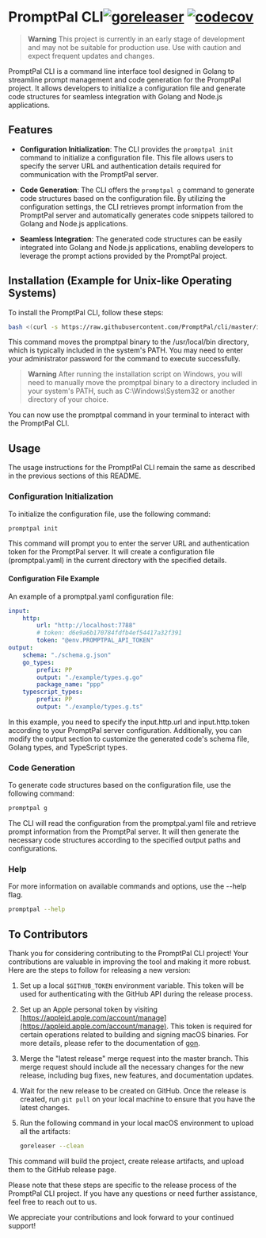# PromptPal CLI[![goreleaser](https://github.com/PromptPal/cli/actions/workflows/release.yaml/badge.svg)](https://github.com/PromptPal/cli/actions/workflows/release.yaml) [![codecov](https://codecov.io/gh/PromptPal/cli/graph/badge.svg?token=Y6FVYRIZ7X)](https://codecov.io/gh/PromptPal/cli)

> **Warning**
> This project is currently in an early stage of development and may not be suitable for production use. Use with caution and expect frequent updates and changes.

PromptPal CLI is a command line interface tool designed in Golang to streamline prompt management and code generation for the PromptPal project. It allows developers to initialize a configuration file and generate code structures for seamless integration with Golang and Node.js applications.

## Features

- **Configuration Initialization**: The CLI provides the `promptpal init` command to initialize a configuration file. This file allows users to specify the server URL and authentication details required for communication with the PromptPal server.

- **Code Generation**: The CLI offers the `promptpal g` command to generate code structures based on the configuration file. By utilizing the configuration settings, the CLI retrieves prompt information from the PromptPal server and automatically generates code snippets tailored to Golang and Node.js applications.

- **Seamless Integration**: The generated code structures can be easily integrated into Golang and Node.js applications, enabling developers to leverage the prompt actions provided by the PromptPal project.

## Installation (Example for Unix-like Operating Systems)

To install the PromptPal CLI, follow these steps:

```bash
bash <(curl -s https://raw.githubusercontent.com/PromptPal/cli/master/install.bash)
```

This command moves the promptpal binary to the /usr/local/bin directory, which is typically included in the system's PATH. You may need to enter your administrator password for the command to execute successfully.

> **Warning**
> After running the installation script on Windows, you will need to manually move the promptpal binary to a directory included in your system's PATH, such as C:\Windows\System32 or another directory of your choice.

You can now use the promptpal command in your terminal to interact with the PromptPal CLI.

## Usage
The usage instructions for the PromptPal CLI remain the same as described in the previous sections of this README.

### Configuration Initialization
To initialize the configuration file, use the following command:

```bash
promptpal init
```

This command will prompt you to enter the server URL and authentication token for the PromptPal server. It will create a configuration file (promptpal.yaml) in the current directory with the specified details.

#### Configuration File Example

An example of a promptpal.yaml configuration file:

```yaml
input:
    http:
        url: "http://localhost:7788"
        # token: d6e9a6b170784fdfb4ef54417a32f391
        token: "@env.PROMPTPAL_API_TOKEN"
output:
    schema: "./schema.g.json"
    go_types:
        prefix: PP
        output: "./example/types.g.go"
        package_name: "ppp"
    typescript_types:
        prefix: PP
        output: "./example/types.g.ts"
```

In this example, you need to specify the input.http.url and input.http.token according to your PromptPal server configuration. Additionally, you can modify the output section to customize the generated code's schema file, Golang types, and TypeScript types.

### Code Generation
To generate code structures based on the configuration file, use the following command:

```bash
promptpal g
```

The CLI will read the configuration from the promptpal.yaml file and retrieve prompt information from the PromptPal server. It will then generate the necessary code structures according to the specified output paths and configurations.

### Help
For more information on available commands and options, use the --help flag.

```bash
promptpal --help
```
## To Contributors

Thank you for considering contributing to the PromptPal CLI project! Your contributions are valuable in improving the tool and making it more robust. Here are the steps to follow for releasing a new version:

1. Set up a local `$GITHUB_TOKEN` environment variable. This token will be used for authenticating with the GitHub API during the release process.

2. Set up an Apple personal token by visiting [https://appleid.apple.com/account/manage](https://appleid.apple.com/account/manage). This token is required for certain operations related to building and signing macOS binaries. For more details, please refer to the documentation of [gon](https://github.com/mitchellh/gon#troubleshooting).

3. Merge the "latest release" merge request into the master branch. This merge request should include all the necessary changes for the new release, including bug fixes, new features, and documentation updates.

4. Wait for the new release to be created on GitHub. Once the release is created, run `git pull` on your local machine to ensure that you have the latest changes.

5. Run the following command in your local macOS environment to upload all the artifacts:

   ```bash
   goreleaser --clean
   ```
This command will build the project, create release artifacts, and upload them to the GitHub release page.

Please note that these steps are specific to the release process of the PromptPal CLI project. If you have any questions or need further assistance, feel free to reach out to us.

We appreciate your contributions and look forward to your continued support!